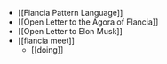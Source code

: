 - [[Flancia Pattern Language]]
- [[Open Letter to the Agora of Flancia]]
- [[Open Letter to Elon Musk]]
- [[flancia meet]]
  - [[doing]]
